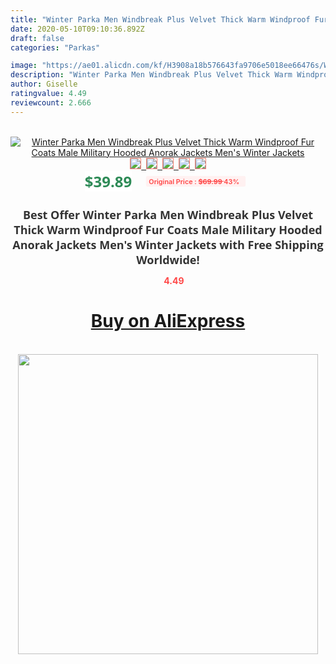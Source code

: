 ```yaml
---
title: "Winter Parka Men Windbreak Plus Velvet Thick Warm Windproof Fur Coats Male Military Hooded Anorak Jackets Men's Winter Jackets"
date: 2020-05-10T09:10:36.892Z
draft: false
categories: "Parkas"

image: "https://ae01.alicdn.com/kf/H3908a18b576643fa9706e5018ee66476s/Winter-Parka-Men-Windbreak-Plus-Velvet-Thick-Warm-Windproof-Fur-Coats-Male-Military-Hooded-Anorak-Jackets.jpg"
description: "Winter Parka Men Windbreak Plus Velvet Thick Warm Windproof Fur Coats Male Military Hooded Anorak Jackets Men's Winter Jackets"
author: Giselle
ratingvalue: 4.49
reviewcount: 2.666
---
```

<br>
<div style="text-align: center;">
<a href="https://s.click.aliexpress.com/e/_AtX7wV" target="_blank" rel="nofollow noopener noreferrer"><img alt="Winter Parka Men Windbreak Plus Velvet Thick Warm Windproof Fur Coats Male Military Hooded Anorak Jackets Men's Winter Jackets" class="magnifier-image" src="https://ae01.alicdn.com/kf/H3908a18b576643fa9706e5018ee66476s/Winter-Parka-Men-Windbreak-Plus-Velvet-Thick-Warm-Windproof-Fur-Coats-Male-Military-Hooded-Anorak-Jackets.jpg_640x640.jpg">
<br>
<img style="border:1px solid salmon" src="https://ae01.alicdn.com/kf/H3908a18b576643fa9706e5018ee66476s/Winter-Parka-Men-Windbreak-Plus-Velvet-Thick-Warm-Windproof-Fur-Coats-Male-Military-Hooded-Anorak-Jackets.jpg_120x120.jpg">&nbsp;&nbsp;<img style="border:1px solid salmon" src="https://ae01.alicdn.com/kf/H5741ff83186b48c986a007560a4aba9aV/Winter-Parka-Men-Windbreak-Plus-Velvet-Thick-Warm-Windproof-Fur-Coats-Male-Military-Hooded-Anorak-Jackets.jpg_120x120.jpg">&nbsp;&nbsp;<img style="border:1px solid salmon" src="https://ae01.alicdn.com/kf/Hfe165dea65ea42b7826c451a5dc824f73/Winter-Parka-Men-Windbreak-Plus-Velvet-Thick-Warm-Windproof-Fur-Coats-Male-Military-Hooded-Anorak-Jackets.jpg_120x120.jpg">&nbsp;&nbsp;<img style="border:1px solid salmon" src="https://ae01.alicdn.com/kf/H25931439e8db45058edd2ac304c79798G/Winter-Parka-Men-Windbreak-Plus-Velvet-Thick-Warm-Windproof-Fur-Coats-Male-Military-Hooded-Anorak-Jackets.jpg_120x120.jpg">&nbsp;&nbsp;<img style="border:1px solid salmon" src="https://ae01.alicdn.com/kf/H3eea3b5aec28481bbf56a74984399d97X/Winter-Parka-Men-Windbreak-Plus-Velvet-Thick-Warm-Windproof-Fur-Coats-Male-Military-Hooded-Anorak-Jackets.jpg_120x120.jpg"></a></div><br0>
<div style="text-align: center;"><span style="background-color: white; border: 0px; box-sizing: border-box; color: seagreen; display: inline-block; font-family: &quot;open sans&quot; , &quot;arial&quot; , &quot;helvetica&quot; , sans-serif , &quot;heiti&quot;; font-size: 24px; font-stretch: inherit; font-weight: 700; line-height: inherit; margin: 0px 10px 0px 0px; padding: 0px; vertical-align: middle;">$39.89 </span>
<span style="background: rgb(255 , 241 , 241); border-radius: 3px; border: 0px; box-sizing: border-box; color: #ff4747; display: inline-block; font-family: inherit; font-size: 12px; font-stretch: inherit; font-style: inherit; font-variant: inherit; font-weight: 600; line-height: inherit; margin: 0px; padding: 2px 5px; transform: scale(0.9); vertical-align: middle;">Original Price : <b style="text-decoration: line-through;">$69.99 </b> 43%&nbsp;&nbsp;</span></div>
<h1 style="color: #333333; display: inline-block; font-family: &quot;open sans&quot; , &quot;arial&quot; , &quot;helvetica&quot; , sans-serif , &quot;heiti&quot;; font-size: 18px; font-stretch: inherit; font-weight: 700; text-align: center;">Best Offer Winter Parka Men Windbreak Plus Velvet Thick Warm Windproof Fur Coats Male Military Hooded Anorak Jackets Men's Winter Jackets with Free Shipping Worldwide!</h1>
<div style="color: #ff4747; text-align: center;">
<img src="https://4.bp.blogspot.com/-M0ZcTcb-5uY/XleCXlxnR4I/AAAAAAAAAEc/OrjgMkXV1oMQFaCRZj5HQwOCBcu3w1FegCPcBGAYYCw/s1600/star.png" style="height: 15px;">&nbsp;<b>4.49</b></div>
<div class="button_cont" align="center"><a class="buynow_a" href="https://s.click.aliexpress.com/e/_AtX7wV" target="_blank" rel="nofollow noopener noreferrer"><H1>Buy on AliExpress</H1></a></div><br>
<div class="separator" style="clear: both; text-align: center;">
<img src="https://lh3.googleusercontent.com/-pTy5HemUv9M/XlePHvY0dAI/AAAAAAAAAE4/0nX5iRUoIWY8eMW9Dpxeirr157OZliDIgCLcBGAsYHQ/s1600/badge.gif" width="480">
</div>
